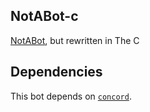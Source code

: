 NotABot-c
--
[NotABot](https://github.com/nakidai/NotABot), but rewritten in The C

Dependencies
--
This bot depends on [`concord`](https://github.com/Cogmasters/concord).
